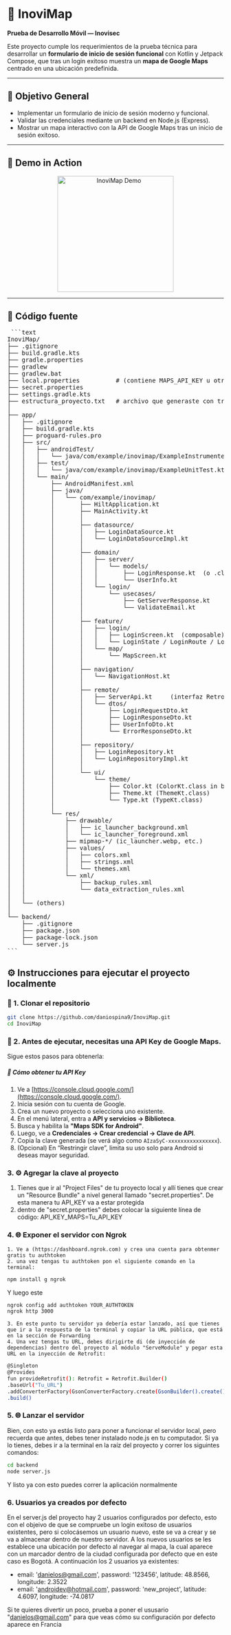 # 📱 InoviMap

**Prueba de Desarrollo Móvil — Inovisec**

Este proyecto cumple los requerimientos de la prueba técnica para desarrollar un **formulario de inicio de sesión funcional** con Kotlin y Jetpack Compose, que tras un login exitoso muestra un **mapa de Google Maps** centrado en una ubicación predefinida.

---

## 🧩 Objetivo General

- Implementar un formulario de inicio de sesión moderno y funcional.
- Validar las credenciales mediante un backend en Node.js (Express).
- Mostrar un mapa interactivo con la API de Google Maps tras un inicio de sesión exitoso.

---

## 🎥 Demo in Action

<p align="center">
  <img src="assets/demo.gif" alt="InoviMap Demo" width="270"/>
</p>

---

## 🧩 Código fuente

<pre> ```text
InoviMap/
├── .gitignore
├── build.gradle.kts
├── gradle.properties
├── gradlew
├── gradlew.bat
├── local.properties          # (contiene MAPS_API_KEY u otras props locales)
├── secret.properties
├── settings.gradle.kts
├── estructura_proyecto.txt   # archivo que generaste con tree. :contentReference[oaicite:1]{index=1}
│
├── app/
│   ├── .gitignore
│   ├── build.gradle.kts
│   ├── proguard-rules.pro
│   ├── src/
│   │   ├── androidTest/
│   │   │   └── java/com/example/inovimap/ExampleInstrumentedTest.kt
│   │   ├── test/
│   │   │   └── java/com/example/inovimap/ExampleUnitTest.kt
│   │   └── main/
│   │       ├── AndroidManifest.xml
│   │       ├── java/
│   │       │   └── com/example/inovimap/
│   │       │       ├── HiltApplication.kt
│   │       │       ├── MainActivity.kt
│   │       │       │
│   │       │       ├── datasource/
│   │       │       │   ├── LoginDataSource.kt
│   │       │       │   └── LoginDataSourceImpl.kt
│   │       │       │
│   │       │       ├── domain/
│   │       │       │   ├── server/
│   │       │       │   │   └── models/
│   │       │       │   │       ├── LoginResponse.kt  (o .class en build)
│   │       │       │   │       └── UserInfo.kt
│   │       │       │   └── login/
│   │       │       │       └── usecases/
│   │       │       │           ├── GetServerResponse.kt
│   │       │       │           └── ValidateEmail.kt
│   │       │       │
│   │       │       ├── feature/
│   │       │       │   ├── login/
│   │       │       │   │   ├── LoginScreen.kt  (composable)
│   │       │       │   │   └── LoginState / LoginRoute / LoginViewModel (Kotlin)
│   │       │       │   └── map/
│   │       │       │       └── MapScreen.kt
│   │       │       │
│   │       │       ├── navigation/
│   │       │       │   └── NavigationHost.kt
│   │       │       │
│   │       │       ├── remote/
│   │       │       │   ├── ServerApi.kt     (interfaz Retrofit)
│   │       │       │   └── dtos/
│   │       │       │       ├── LoginRequestDto.kt
│   │       │       │       ├── LoginResponseDto.kt
│   │       │       │       ├── UserInfoDto.kt
│   │       │       │       └── ErrorResponseDto.kt
│   │       │       │
│   │       │       ├── repository/
│   │       │       │   ├── LoginRepository.kt
│   │       │       │   └── LoginRepositoryImpl.kt
│   │       │       │
│   │       │       └── ui/
│   │       │           └── theme/
│   │       │               ├── Color.kt (ColorKt.class in builds)
│   │       │               ├── Theme.kt (ThemeKt.class)
│   │       │               └── Type.kt (TypeKt.class)
│   │       │
│   │       └── res/
│   │           ├── drawable/
│   │           │   ├── ic_launcher_background.xml
│   │           │   └── ic_launcher_foreground.xml
│   │           ├── mipmap-*/ (ic_launcher.webp, etc.)
│   │           ├── values/
│   │           │   ├── colors.xml
│   │           │   ├── strings.xml
│   │           │   └── themes.xml
│   │           └── xml/
│   │               ├── backup_rules.xml
│   │               └── data_extraction_rules.xml
│   │
│   └── (others)
│
└── backend/
    ├── .gitignore
    ├── package.json
    ├── package-lock.json           
    └── server.js     
``` </pre>

## ⚙️ Instrucciones para ejecutar el proyecto localmente

### 🧱 1. Clonar el repositorio

```bash
git clone https://github.com/daniospina9/InoviMap.git
cd InoviMap
```

### 🧱 2. Antes de ejecutar, necesitas una **API Key de Google Maps**.  
   Sigue estos pasos para obtenerla:

##### 🔑 Cómo obtener tu API Key
   1. Ve a [https://console.cloud.google.com/](https://console.cloud.google.com/).  
   2. Inicia sesión con tu cuenta de Google.  
   3. Crea un nuevo proyecto o selecciona uno existente.  
   4. En el menú lateral, entra a **API y servicios → Biblioteca**.  
   5. Busca y habilita la **"Maps SDK for Android"**.  
   6. Luego, ve a **Credenciales → Crear credencial → Clave de API**.  
   7. Copia la clave generada (se verá algo como `AIzaSyC-xxxxxxxxxxxxxxxx`).  
   8. (Opcional) En “Restringir clave”, limita su uso solo para Android si deseas mayor seguridad.

### 3. ⚙️ Agregar la clave al proyecto

  1. Tienes que ir al "Project Files" de tu proyecto local y allí tienes que crear un "Resource Bundle" a nivel general llamado "secret.properties". De esta manera tu API_KEY va a estar protegida
  2. dentro de "secret.properties" debes colocar la siguiente línea  de código:
        API_KEY_MAPS=Tu_API_KEY

### 4. 🌐 Exponer el servidor con Ngrok

    1. Ve a (https://dashboard.ngrok.com) y crea una cuenta para obtenmer gratis tu authtoken
    2. una vez tengas tu authtoken pon el siguiente comando en la terminal:

```bash
npm install g ngrok
```

Y luego este
    
```bash
ngrok config add authtoken YOUR_AUTHTOKEN
ngrok http 3000
```

    3. En este punto tu servidor ya debería estar lanzado, así que tienes que ir a la respuesta de la terminal y copiar la URL pública, que está en la sección de Forwarding
    4. Una vez tengas tu URL, debes dirigirte di (de inyección de dependencias) dentro del proyecto al módulo "ServeModule" y pegar esta URL en la inyección de Retrofit:
    
```bash
@Singleton
@Provides
fun provideRetrofit(): Retrofit = Retrofit.Builder()
.baseUrl("Tu_URL")
.addConverterFactory(GsonConverterFactory.create(GsonBuilder().create()))
.build()
```

### 5. 🌐 Lanzar el servidor

Bien, con esto ya estás listo para poner a funcionar el servidor local, pero recuerda que antes, debes tener instalado node.js en tu computador. Si ya lo tienes, debes ir a la terminal en la raíz del proyecto y correr los siguintes comandos:

```bash
cd backend
node server.js
```

Y listo ya con esto puedes correr la aplicación normalmente


### 6. Usuarios ya creados por defecto

En el server.js del proyecto hay 2 usuarios configurados por defecto, esto con el objeivo de que se compruebe un login exitoso de usuarios existentes, pero si colocásemos un usuario nuevo, este se va a crear y se va a almacenar dentro de nuestro servidor. A los nuevos usuarios se les establece una ubicación por defecto al navegar al mapa, la cual aparece con un marcador dentro de la ciudad configurada por defecto que en este caso es Bogotá. A continuación los 2 usuarios ya existentes:

- email: 'danielos@gmail.com', password: '123456', latitude: 48.8566, longitude: 2.3522
- email: 'androidev@hotmail.com', password: 'new_project', latitude: 4.6097, longitude: -74.0817

Si te quieres divertir un poco, prueba a poner el ususario "danielos@gmail.com" para que veas cómo su configuración por defecto aparece en Francia
















